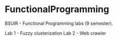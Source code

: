 FunctionalProgramming
=====================

BSUIR - Functional Programming labs (9 semester).

Lab 1 - Fuzzy clusterization
Lab 2 - Web crawler